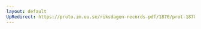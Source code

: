 ```yaml
---
layout: default
UpRedirect: https://pruto.im.uu.se/riksdagen-records-pdf/1870/prot-1870--ak--128/prot-1870--ak--128_010.pdf
---
```

